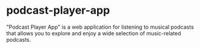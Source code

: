 # podcast-player-app
"Podcast Player App" is a web application for listening to musical podcasts that allows you to explore and enjoy a wide selection of music-related podcasts.
